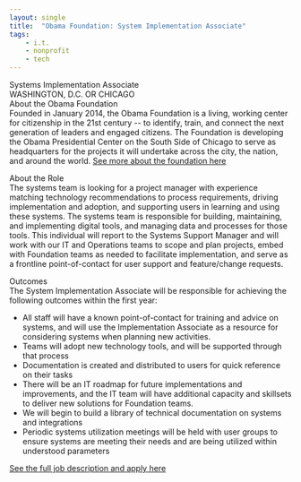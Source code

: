 ```yaml
---
layout: single
title:  "Obama Foundation: System Implementation Associate"
tags: 
    - i.t.
    - nonprofit
    - tech
---
```


Systems Implementation Associate  
WASHINGTON, D.C. OR CHICAGO  
About the Obama Foundation  
Founded in January 2014, the Obama Foundation is a living, working center for citizenship in the 21st century -- to identify, train, and connect the next generation of leaders and engaged citizens. The Foundation is developing the Obama Presidential Center on the South Side of Chicago to serve as headquarters for the projects it will undertake across the city, the nation, and around the world.
[See more about the foundation here](https://www.obama.org/careers/)

About the Role  
The systems team is looking for a project manager with experience matching technology recommendations to process requirements, driving implementation and adoption, and supporting users in learning and using these systems.  The systems team is responsible for building, maintaining, and implementing digital tools, and managing data and processes for those tools.  This individual will report to the Systems Support Manager and will work with our IT and Operations teams to scope and plan projects, embed with Foundation teams as needed to facilitate implementation, and serve as a frontline point-of-contact for user support and feature/change requests.

Outcomes  
The System Implementation Associate will be responsible for achieving the following outcomes within the first year:

* All staff will have a known point-of-contact for training and advice on systems, and will use the Implementation Associate as a resource for considering systems when planning new activities.
* Teams will adopt new technology tools, and will be supported through that process
* Documentation is created and distributed to users for quick reference on their tasks
* There will be an IT roadmap for future implementations and improvements, and the IT team will have additional capacity and skillsets to deliver new solutions for Foundation teams.
* We will begin to build a library of technical documentation on systems and integrations
* Periodic systems utilization meetings will be held with user groups to ensure systems are meeting their needs and are being utilized within understood parameters

[See the full job description and apply here](https://www.obama.org/careers/listing/?gh_jid=4004038002)
